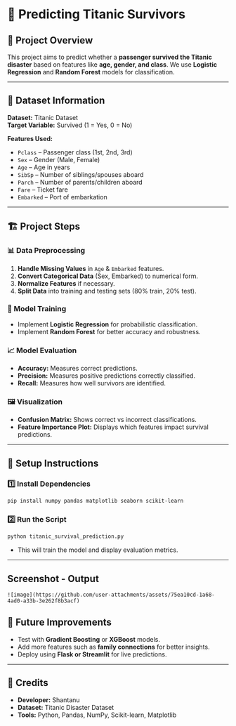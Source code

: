 # 🚢 Predicting Titanic Survivors  

## 📌 Project Overview  

This project aims to predict whether a **passenger survived the Titanic disaster** based on features like **age, gender, and class**. We use **Logistic Regression** and **Random Forest** models for classification.  

---

## 📂 Dataset Information  

**Dataset:** Titanic Dataset  
**Target Variable:** Survived (1 = Yes, 0 = No)  

**Features Used:**  
- `Pclass` – Passenger class (1st, 2nd, 3rd)  
- `Sex` – Gender (Male, Female)  
- `Age` – Age in years  
- `SibSp` – Number of siblings/spouses aboard  
- `Parch` – Number of parents/children aboard  
- `Fare` – Ticket fare  
- `Embarked` – Port of embarkation  

---

## 🏗️ Project Steps  

### 📊 Data Preprocessing  
1. **Handle Missing Values** in `Age` & `Embarked` features.  
2. **Convert Categorical Data** (Sex, Embarked) to numerical form.  
3. **Normalize Features** if necessary.  
4. **Split Data** into training and testing sets (80% train, 20% test).  

### 🤖 Model Training  
- Implement **Logistic Regression** for probabilistic classification.  
- Implement **Random Forest** for better accuracy and robustness.  

### 📈 Model Evaluation  
- **Accuracy:** Measures correct predictions.  
- **Precision:** Measures positive predictions correctly classified.  
- **Recall:** Measures how well survivors are identified.  

### 🖼️ Visualization  
- **Confusion Matrix:** Shows correct vs incorrect classifications.  
- **Feature Importance Plot:** Displays which features impact survival predictions.  

---

## 🔧 Setup Instructions  

### 1️⃣ Install Dependencies  
```bash
pip install numpy pandas matplotlib seaborn scikit-learn
```

### 2️⃣ Run the Script  
```bash
python titanic_survival_prediction.py
```

- This will train the model and display evaluation metrics.  

---

## Screenshot - Output
```
![image](https://github.com/user-attachments/assets/75ea10cd-1a68-4ad0-a33b-3e262f8b3acf)
```


## 🚀 Future Improvements  

- Test with **Gradient Boosting** or **XGBoost** models.  
- Add more features such as **family connections** for better insights.  
- Deploy using **Flask or Streamlit** for live predictions.  

---

## 🙌 Credits  

- **Developer:** Shantanu 
- **Dataset:** Titanic Disaster Dataset  
- **Tools:** Python, Pandas, NumPy, Scikit-learn, Matplotlib  
